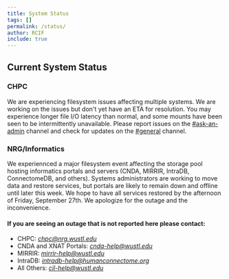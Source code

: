 ```yaml
---
title: System Status
tags: []
permalink: /status/
author: RCIF
include: true
---
```

## Current System Status

### CHPC
We are experiencing filesystem issues affecting multiple systems.  We are working on the issues but don't yet have an ETA for resolution. You may experience longer file I/O latency than normal, and some mounts have been seen to be intermittently unavailable. Please report issues on the [#ask-an-admin](https://mir-rcif.slack.com/archives/C05SQC1SJ0Y) channel and check for updates on the [#general](https://mir-rcif.slack.com/archives/C05R707TT7F) channel.

### NRG/Informatics 
We experiennced a major filesystem event affecting the storage pool hosting informatics portals and servers (CNDA, MIRRIR, IntraDB, ConnectomeDB, and others).  Systems administrators are working to move data and restore services, but portals are likely to remain down and offline until later this week.  We hope to have all services restored by the afternoon of Friday, September 27th.  We apologize for the outage and the inconvenience.

#### If you are seeing an outage that is not reported here please contact:

* CHPC:  *chpc@nrg.wustl.edu*
* CNDA and XNAT Portals:  *cnda-help@wustl.edu*
* MIRRIR:  *mirrir-help@wustl.edu*
* IntraDB:  *intradb-help@humanconnectome.org*
* All Others:  *cil-help@wustl.edu*
